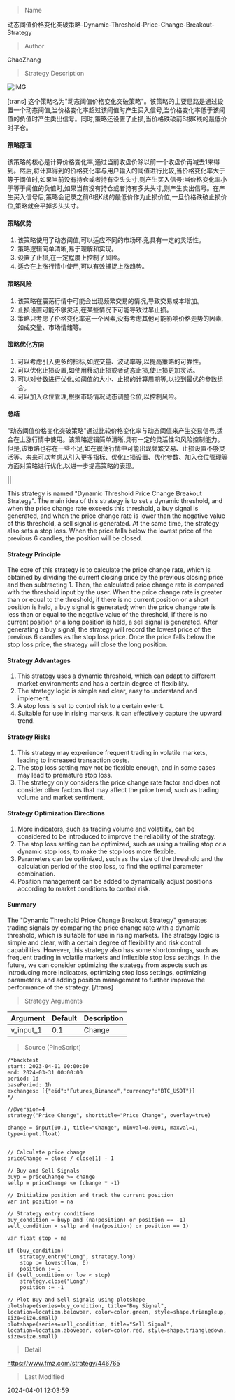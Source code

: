 
> Name

动态阈值价格变化突破策略-Dynamic-Threshold-Price-Change-Breakout-Strategy

> Author

ChaoZhang

> Strategy Description

![IMG](https://www.fmz.com/upload/asset/965f7182cf1f86410f.png)

[trans]
这个策略名为"动态阈值价格变化突破策略"。该策略的主要思路是通过设置一个动态阈值,当价格变化率超过该阈值时产生买入信号,当价格变化率低于该阈值的负值时产生卖出信号。同时,策略还设置了止损,当价格跌破前6根K线的最低价时平仓。

#### 策略原理
该策略的核心是计算价格变化率,通过当前收盘价除以前一个收盘价再减去1来得到。然后,将计算得到的价格变化率与用户输入的阈值进行比较,当价格变化率大于等于阈值时,如果当前没有持仓或者持有空头头寸,则产生买入信号;当价格变化率小于等于阈值的负值时,如果当前没有持仓或者持有多头头寸,则产生卖出信号。在产生买入信号后,策略会记录之前6根K线的最低价作为止损价位,一旦价格跌破止损价位,策略就会平掉多头头寸。

#### 策略优势
1. 该策略使用了动态阈值,可以适应不同的市场环境,具有一定的灵活性。
2. 策略逻辑简单清晰,易于理解和实现。
3. 设置了止损,在一定程度上控制了风险。
4. 适合在上涨行情中使用,可以有效捕捉上涨趋势。

#### 策略风险
1. 该策略在震荡行情中可能会出现频繁交易的情况,导致交易成本增加。
2. 止损设置可能不够灵活,在某些情况下可能导致过早止损。
3. 策略只考虑了价格变化率这一个因素,没有考虑其他可能影响价格走势的因素,如成交量、市场情绪等。

#### 策略优化方向
1. 可以考虑引入更多的指标,如成交量、波动率等,以提高策略的可靠性。
2. 可以优化止损设置,如使用移动止损或者动态止损,使止损更加灵活。
3. 可以对参数进行优化,如阈值的大小、止损的计算周期等,以找到最优的参数组合。
4. 可以加入仓位管理,根据市场情况动态调整仓位,以控制风险。

#### 总结
"动态阈值价格变化突破策略"通过比较价格变化率与动态阈值来产生交易信号,适合在上涨行情中使用。该策略逻辑简单清晰,具有一定的灵活性和风险控制能力。但是,该策略也存在一些不足,如在震荡行情中可能出现频繁交易、止损设置不够灵活等。未来可以考虑从引入更多指标、优化止损设置、优化参数、加入仓位管理等方面对策略进行优化,以进一步提高策略的表现。

||

This strategy is named "Dynamic Threshold Price Change Breakout Strategy". The main idea of this strategy is to set a dynamic threshold, and when the price change rate exceeds this threshold, a buy signal is generated, and when the price change rate is lower than the negative value of this threshold, a sell signal is generated. At the same time, the strategy also sets a stop loss. When the price falls below the lowest price of the previous 6 candles, the position will be closed.

#### Strategy Principle
The core of this strategy is to calculate the price change rate, which is obtained by dividing the current closing price by the previous closing price and then subtracting 1. Then, the calculated price change rate is compared with the threshold input by the user. When the price change rate is greater than or equal to the threshold, if there is no current position or a short position is held, a buy signal is generated; when the price change rate is less than or equal to the negative value of the threshold, if there is no current position or a long position is held, a sell signal is generated. After generating a buy signal, the strategy will record the lowest price of the previous 6 candles as the stop loss price. Once the price falls below the stop loss price, the strategy will close the long position.

#### Strategy Advantages
1. This strategy uses a dynamic threshold, which can adapt to different market environments and has a certain degree of flexibility.
2. The strategy logic is simple and clear, easy to understand and implement.
3. A stop loss is set to control risk to a certain extent.
4. Suitable for use in rising markets, it can effectively capture the upward trend.

#### Strategy Risks
1. This strategy may experience frequent trading in volatile markets, leading to increased transaction costs.
2. The stop loss setting may not be flexible enough, and in some cases may lead to premature stop loss.
3. The strategy only considers the price change rate factor and does not consider other factors that may affect the price trend, such as trading volume and market sentiment.

#### Strategy Optimization Directions
1. More indicators, such as trading volume and volatility, can be considered to be introduced to improve the reliability of the strategy.
2. The stop loss setting can be optimized, such as using a trailing stop or a dynamic stop loss, to make the stop loss more flexible.
3. Parameters can be optimized, such as the size of the threshold and the calculation period of the stop loss, to find the optimal parameter combination.
4. Position management can be added to dynamically adjust positions according to market conditions to control risk.

#### Summary
The "Dynamic Threshold Price Change Breakout Strategy" generates trading signals by comparing the price change rate with a dynamic threshold, which is suitable for use in rising markets. The strategy logic is simple and clear, with a certain degree of flexibility and risk control capabilities. However, this strategy also has some shortcomings, such as frequent trading in volatile markets and inflexible stop loss settings. In the future, we can consider optimizing the strategy from aspects such as introducing more indicators, optimizing stop loss settings, optimizing parameters, and adding position management to further improve the performance of the strategy.
[/trans]

> Strategy Arguments



|Argument|Default|Description|
|----|----|----|
|v_input_1|0.1|Change|


> Source (PineScript)

``` pinescript
/*backtest
start: 2023-04-01 00:00:00
end: 2024-03-31 00:00:00
period: 1d
basePeriod: 1h
exchanges: [{"eid":"Futures_Binance","currency":"BTC_USDT"}]
*/

//@version=4
strategy("Price Change", shorttitle="Price Change", overlay=true)

change = input(00.1, title="Change", minval=0.0001, maxval=1, type=input.float)


// Calculate price change
priceChange = close / close[1] - 1

// Buy and Sell Signals
buyp = priceChange >= change
sellp = priceChange <= (change * -1)

// Initialize position and track the current position
var int position = na

// Strategy entry conditions
buy_condition = buyp and (na(position) or position == -1)
sell_condition = sellp and (na(position) or position == 1)

var float stop = na

if (buy_condition)
    strategy.entry("Long", strategy.long)
    stop := lowest(low, 6)
    position := 1
if (sell_condition or low < stop)
    strategy.close("Long")
    position := -1

// Plot Buy and Sell signals using plotshape
plotshape(series=buy_condition, title="Buy Signal", location=location.belowbar, color=color.green, style=shape.triangleup, size=size.small)
plotshape(series=sell_condition, title="Sell Signal", location=location.abovebar, color=color.red, style=shape.triangledown, size=size.small)

```

> Detail

https://www.fmz.com/strategy/446765

> Last Modified

2024-04-01 12:03:59
